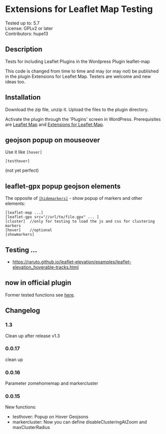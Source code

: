 # Extensions for Leaflet Map Testing

Tested up to: 5.7  
License: GPLv2 or later  
Contributors: hupe13

## Description

Tests for including Leaflet Plugins in the Wordpress Plugin leaflet-map

This code is changed from time to time and may (or may not) be published in the plugin Extensions for Leaflet Map. Testers are welcome and new ideas too.

<h2>Installation</h2>

Download the zip file, unzip it. Upload the files to the plugin directory.

Activate the plugin through the 'Plugins' screen in WordPress.
Prerequisites are <a href="https://wordpress.org/plugins/leaflet-map/">Leaflet Map</a> and <a href="https://wordpress.org/plugins/extensions-leaflet-map/">Extensions for Leaflet Map</a>.


<h2>geojson popup on mouseover</h2>

Use it like <code>[hover]</code>

```
[testhover]
```
(not yet perfect)

<h2>leaflet-gpx popup geojson elements</h2>

The opposite of <a href="https://wordpress.org/plugins/extensions-leaflet-map/#hide%20markers"><code>[hidemarkers]</code></a> - show popup of markers and other elements:

```
[leaflet-map ...]
[leaflet-gpx src="//url/to/file.gpx" ... ]
[cluster]  //only for testing to load the js and css for clustering markers
[hover]    //optional
[showmarkers]
```

<h2>Testing ... </h2>

+ https://raruto.github.io/leaflet-elevation/examples/leaflet-elevation_hoverable-tracks.html

<h2>now in official plugin</h2>
Former tested functions see <a href="https://github.com/hupe13/extensions-leaflet-map/">here</a>.

## Changelog

### 1.3

Clean up after release v1.3

### 0.0.17

clean up

### 0.0.16

Parameter zomehomemap and markercluster

### 0.0.15
New functions:
* testhover: Popup on Hover Geojsons
* markercluster: Now you can define disableClusteringAtZoom and maxClusterRadius
